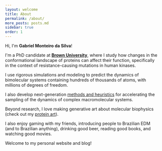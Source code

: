 ```yaml
---
layout: welcome
title: About
permalink: /about/
more_posts: posts.md
sidebar: true
order: 1
---
```

Hi, I'm **Gabriel Monteiro da Silva**!<br>  

I'm a PhD candidate at **[Brown University]**, where I study how changes in the conformational landscape of proteins can affect their function, specifically in the context of resistance-causing mutations in human kinases.

I use rigorous simulations and modeling to predict the dynamics of bimolecular systems containing hundreds of thousands of atoms, with millions of degrees of freedom.

I also develop next-generation [methods and heuristics] for accelerating the sampling of the dynamics of complex macromolecular systems.

Beyond research, I love making generative art about molecular biophysics (check out my [protein art]). 

I also enjoy gaming with my friends, introducing people to Brazilian EDM (and to Brazilian anything), drinking good beer, reading good books, and watching good movies.

Welcome to my personal website and blog!


<!-- Links -->
[Brown University]: https://mcb.brown.edu/
[methods and heuristics]: https://github.com/GMdSilva/
[publications]: /projects.html
[curriculum vitae]: /curriculum%20vitae/
[protein art]: /proteinart/